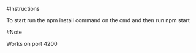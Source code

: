 #Instructions

To start run the npm install command on the cmd and then run npm start

#Note

Works on port 4200